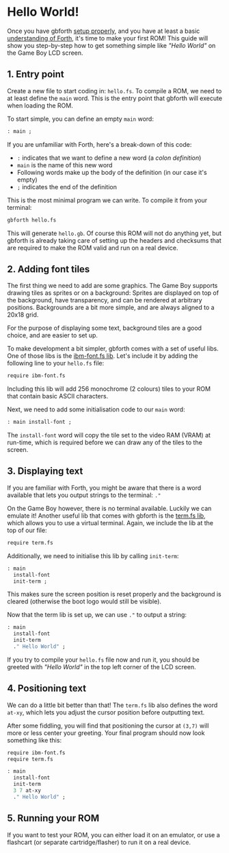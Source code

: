 # Hello World!

Once you have gbforth [setup properly](./setup.md), and you have at least a
basic [understanding of Forth](./forth-crash-course.md), it's time to make your
first ROM! This guide will show you step-by-step how to get something simple
like _"Hello World"_ on the Game Boy LCD screen.

## 1. Entry point

Create a new file to start coding in: `hello.fs`. To compile a ROM, we need to
at least define the `main` word. This is the entry point that gbforth will
execute when loading the ROM.

To start simple, you can define an empty `main` word:

```fs
: main ;
```

If you are unfamiliar with Forth, here's a break-down of this code:

- `:` indicates that we want to define a new word (a _colon definition_)
- `main` is the name of this new word
- Following words make up the body of the definition (in our case it's empty)
- `;` indicates the end of the definition

This is the most minimal program we can write. To compile it from your terminal:

```sh
gbforth hello.fs
```

This will generate `hello.gb`. Of course this ROM will not do anything yet, but
gbforth is already taking care of setting up the headers and checksums that are
required to make the ROM valid and run on a real device.

## 2. Adding font tiles

The first thing we need to add are some graphics. The Game Boy supports drawing
tiles as sprites or on a background: Sprites are displayed on top of the
background, have transparency, and can be rendered at arbitrary positions.
Backgrounds are a bit more simple, and are always aligned to a 20x18 grid.

For the purpose of displaying some text, background tiles are a good choice, and
are easier to set up.

To make development a bit simpler, gbforth comes with a set of useful libs. One
of those libs is the [ibm-font.fs lib](./libs/ibm-font.fs). Let's include it by
adding the following line to your `hello.fs` file:

```fs
require ibm-font.fs
```

Including this lib will add 256 monochrome (2 colours) tiles to your ROM that
contain basic ASCII characters.

Next, we need to add some initialisation code to our `main` word:

```fs
: main install-font ;
```

The `install-font` word will copy the tile set to the video RAM (VRAM) at
run-time, which is required before we can draw any of the tiles to the screen.

## 3. Displaying text

If you are familiar with Forth, you might be aware that there is a word
available that lets you output strings to the terminal: `."`

On the Game Boy however, there is no terminal available. Luckily we can emulate
it! Another useful lib that comes with gbforth is the
[term.fs lib](./libs/term.fs), which allows you to use a virtual terminal.
Again, we include the lib at the top of our file:

```fs
require term.fs
```

Additionally, we need to initialise this lib by calling `init-term`:

```fs
: main
  install-font
  init-term ;
```

This makes sure the screen position is reset properly and the background is
cleared (otherwise the boot logo would still be visible).

Now that the term lib is set up, we can use `."` to output a string:

```fs
: main
  install-font
  init-term
  ." Hello World" ;
```

If you try to compile your `hello.fs` file now and run it, you should be greeted
with _"Hello World"_ in the top left corner of the LCD screen.

## 4. Positioning text

We can do a little bit better than that! The `term.fs` lib also defines the word
`at-xy`, which lets you adjust the cursor position before outputting text.

After some fiddling, you will find that positioning the cursor at `(3,7)` will
more or less center your greeting. Your final program should now look something
like this:

```fs
require ibm-font.fs
require term.fs

: main
  install-font
  init-term
  3 7 at-xy
  ." Hello World" ;
```

## 5. Running your ROM

If you want to test your ROM, you can either load it on an emulator, or use a
flashcart (or separate cartridge/flasher) to run it on a real device.
